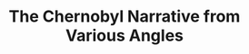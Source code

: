 ---
title:  "The Chernobyl Narrative from Various Angles"
category: ['arts']
excerpt: "This is an investigation on authorship and narrative construction."
description: "This project explores the question of how different narratives can be valuable, considering the contested truths of Chernobyl. This is an investigation on authorship and narrative construction. It considers the author’s background, author’s interaction with Chernobyl, and novel structure. "
header:
  overlay_image: /assets/images/lam.png
  teaser: assets/images/lam.png
contributors:
    - name: Gwendolyn Lam
      bio: "Gwendolyn is pursuing an environmental major with biology focus and a statistics minor. She is in the class of 2023 and unsure why she has decided on the statistics minor. You can probably find her in the gardens on campus (working on the grounds crew with a colorful hat) or in the Crum watching some birds."
embed:
    type: arcgis
    id: f81a8de04c0e4c9bb1507fe1fa48366d
    url: "https://storymaps.arcgis.com/stories/f81a8de04c0e4c9bb1507fe1fa48366d"
---